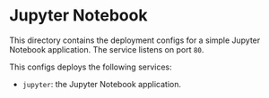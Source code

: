 # Jupyter Notebook

This directory contains the deployment configs for a simple Jupyter Notebook
application. The service listens on port `80`.

This configs deploys the following services:

-   `jupyter`: the Jupyter Notebook application.
